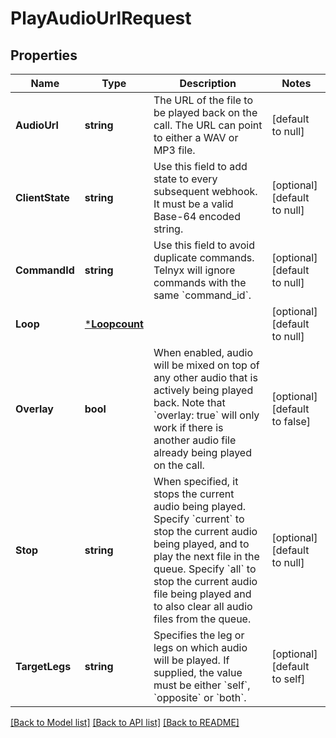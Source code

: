 # PlayAudioUrlRequest

## Properties
Name | Type | Description | Notes
------------ | ------------- | ------------- | -------------
**AudioUrl** | **string** | The URL of the file to be played back on the call. The URL can point to either a WAV or MP3 file. | [default to null]
**ClientState** | **string** | Use this field to add state to every subsequent webhook. It must be a valid Base-64 encoded string. | [optional] [default to null]
**CommandId** | **string** | Use this field to avoid duplicate commands. Telnyx will ignore commands with the same &#x60;command_id&#x60;. | [optional] [default to null]
**Loop** | [***Loopcount**](Loopcount.md) |  | [optional] [default to null]
**Overlay** | **bool** | When enabled, audio will be mixed on top of any other audio that is actively being played back. Note that &#x60;overlay: true&#x60; will only work if there is another audio file already being played on the call. | [optional] [default to false]
**Stop** | **string** | When specified, it stops the current audio being played.  Specify &#x60;current&#x60; to stop the current audio being played, and to play the next file in the queue. Specify &#x60;all&#x60; to stop the current audio file being played and to also clear all audio files from the queue. | [optional] [default to null]
**TargetLegs** | **string** | Specifies the leg or legs on which audio will be played. If supplied, the value must be either &#x60;self&#x60;, &#x60;opposite&#x60; or &#x60;both&#x60;. | [optional] [default to self]

[[Back to Model list]](../README.md#documentation-for-models) [[Back to API list]](../README.md#documentation-for-api-endpoints) [[Back to README]](../README.md)

